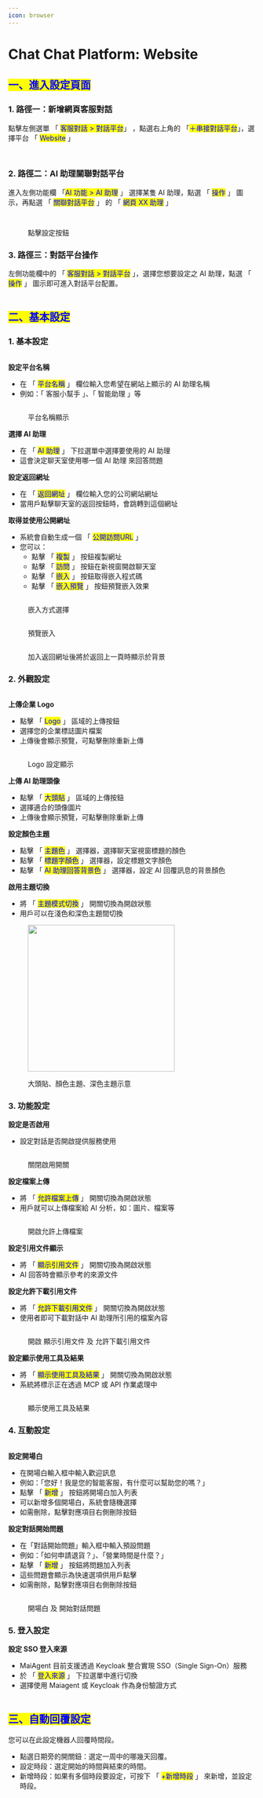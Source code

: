 ```yaml
---
icon: browser
---
```


# Chat Chat Platform: Website

## <mark style="color:blue;">一、進入設定頁面</mark>

### 1. 路徑一：新增網頁客服對話

點擊左側選單 「 <mark style="color:blue;">客服對話 > 對話平台</mark>」 ，點選右上角的 「<mark style="color:blue;">＋串接對話平台</mark>」，選擇平台 「 <mark style="color:blue;">Website</mark> 」

<figure><img src="../.gitbook/assets/image (81).png" alt=""><figcaption></figcaption></figure>

<figure><img src="../.gitbook/assets/image (82).png" alt=""><figcaption></figcaption></figure>

### 2. 路徑二：AI 助理關聯對話平台

進入左側功能欄 「<mark style="color:blue;">AI 功能 > AI 助理</mark> 」 選擇某隻 AI 助理，點選 「 <mark style="color:blue;">操作</mark> 」 圖示，再點選 「 <mark style="color:blue;">關聯對話平台</mark> 」 的  「 <mark style="color:blue;">網頁 XX 助理</mark> 」

<figure><img src="../.gitbook/assets/ai助理_列表點擊操作icon.png" alt=""><figcaption></figcaption></figure>

<figure><img src="../.gitbook/assets/ai助理_關聯對話平台_對話平台設定.png" alt=""><figcaption><p>點擊設定按鈕</p></figcaption></figure>

### 3. 路徑三：對話平台操作

左側功能欄中的 「 <mark style="color:blue;">客服對話 > 對話平台</mark> 」，選擇您想要設定之 AI 助理，點選 「 <mark style="color:blue;">操作</mark> 」 圖示即可進入對話平台配置。

<figure><img src="../.gitbook/assets/對話平台-列表編輯icon.png" alt=""><figcaption></figcaption></figure>

## <mark style="color:blue;">二、基本設定</mark>&#x20;

### 1. 基本設定

<figure><img src="../.gitbook/assets/基本設定 (1).png" alt=""><figcaption></figcaption></figure>

**設定平台名稱**

* 在 「 <mark style="color:blue;">平台名稱</mark> 」 欄位輸入您希望在網站上顯示的 AI 助理名稱
* 例如：「 客服小幫手 」、「 智能助理 」等

<figure><img src="../.gitbook/assets/名稱display.png" alt=""><figcaption><p>平台名稱顯示</p></figcaption></figure>

**選擇 AI 助理**

* 在 「 <mark style="color:blue;">AI 助理</mark> 」 下拉選單中選擇要使用的 AI 助理
* 這會決定聊天室使用哪一個 AI 助理 來回答問題

**設定返回網址**

* 在 「 <mark style="color:blue;">返回網址</mark> 」 欄位輸入您的公司網站網址
* 當用戶點擊聊天室的返回按鈕時，會跳轉到這個網址

**取得並使用公開網址**

* 系統會自動生成一個 「 <mark style="color:blue;">公開訪問URL</mark> 」
* 您可以：
  * 點擊 「 <mark style="color:blue;">複製</mark> 」 按鈕複製網址
  * 點擊 「 <mark style="color:blue;">訪問</mark> 」 按鈕在新視窗開啟聊天室
  * 點擊 「 <mark style="color:blue;">嵌入</mark> 」 按鈕取得嵌入程式碼
  * 點擊 「 <mark style="color:blue;">嵌入預覽</mark> 」 按鈕預覽嵌入效果

<figure><img src="../.gitbook/assets/截圖 2025-06-26 下午5.33.33.png" alt=""><figcaption><p>嵌入方式選擇</p></figcaption></figure>

<figure><img src="../.gitbook/assets/基本設定 - 遷入設定預覽.png" alt=""><figcaption><p>預覽嵌入</p></figcaption></figure>

<figure><img src="../.gitbook/assets/基本設定 - 嵌入預覽 返回網址 (2).png" alt=""><figcaption><p>加入返回網址後將於返回上一頁時顯示於背景</p></figcaption></figure>

### 2. 外觀設定

<figure><img src="../.gitbook/assets/外觀設定 (1).png" alt=""><figcaption></figcaption></figure>

**上傳企業 Logo**

* 點擊 「 <mark style="color:blue;">Logo</mark> 」 區域的上傳按鈕
* 選擇您的企業標誌圖片檔案
* 上傳後會顯示預覽，可點擊刪除重新上傳

<figure><img src="../.gitbook/assets/image.png" alt=""><figcaption><p>Logo 設定顯示</p></figcaption></figure>

**上傳 AI 助理頭像**

* 點擊 「 <mark style="color:blue;">大頭貼</mark> 」 區域的上傳按鈕
* 選擇適合的頭像圖片
* 上傳後會顯示預覽，可點擊刪除重新上傳

**設定顏色主題**

* 點擊 「 <mark style="color:blue;">主題色</mark> 」 選擇器，選擇聊天室視窗標題的顏色
* 點擊 「 <mark style="color:blue;">標題字顏色</mark> 」 選擇器，設定標題文字顏色
* 點擊 「 <mark style="color:blue;">AI 助理回答背景色</mark> 」 選擇器，設定 AI 回覆訊息的背景顏色

**啟用主題切換**

* 將 「 <mark style="color:blue;">主題模式切換</mark> 」 開關切換為開啟狀態
* 用戶可以在淺色和深色主題間切換

<div align="left"><figure><img src="../.gitbook/assets/截圖 2025-07-02 下午5.40.05 (1).png" alt="" width="299"><figcaption><p>大頭貼、顏色主題、深色主題示意</p></figcaption></figure></div>

### 3. 功能設定

**設定是否啟用**

* 設定對話是否開啟提供服務使用

<figure><img src="../.gitbook/assets/設定 - 不啟用display (2).png" alt=""><figcaption><p>關閉啟用開關</p></figcaption></figure>

**設定檔案上傳**

* 將 「 <mark style="color:blue;">允許檔案上傳</mark> 」 開關切換為開啟狀態
* 用戶就可以上傳檔案給 AI 分析，如：圖片、檔案等

<figure><img src="../.gitbook/assets/設定 - 上傳檔案display (1).png" alt=""><figcaption><p>開啟允許上傳檔案</p></figcaption></figure>

**設定引用文件顯示**

* 將 「 <mark style="color:blue;">顯示引用文件</mark> 」 開關切換為開啟狀態
* AI 回答時會顯示參考的來源文件

**設定允許下載引用文件**

* 將 「 <mark style="color:blue;">允許下載引用文件</mark> 」 開關切換為開啟狀態
* 使用者即可下載對話中 AI 助理所引用的檔案內容

<figure><img src="../.gitbook/assets/下載文件display.png" alt=""><figcaption><p>開啟 顯示引用文件 及 允許下載引用文件</p></figcaption></figure>

**設定顯示使用工具及結果**

* 將 「 <mark style="color:blue;">顯示使用工具及結果</mark> 」 開關切換為開啟狀態
* 系統將標示正在透過 MCP 或 API 作業處理中

<figure><img src="../.gitbook/assets/未命名設計.png" alt=""><figcaption><p>顯示使用工具及結果</p></figcaption></figure>

### 4. 互動設定

<figure><img src="../.gitbook/assets/未命名設計 (1).png" alt=""><figcaption></figcaption></figure>

**設定開場白**

* 在開場白輸入框中輸入歡迎訊息
* 例如：「您好！我是您的智能客服，有什麼可以幫助您的嗎？」
* 點擊 「 <mark style="color:blue;">新增</mark> 」 按鈕將開場白加入列表
* 可以新增多個開場白，系統會隨機選擇
* 如需刪除，點擊對應項目右側刪除按鈕

**設定對話開始問題**

* 在「對話開始問題」輸入框中輸入預設問題
* 例如：「如何申請退貨？」、「營業時間是什麼？」
* 點擊 「 <mark style="color:blue;">新增</mark> 」 按鈕將問題加入列表
* 這些問題會顯示為快速選項供用戶點擊
* 如需刪除，點擊對應項目右側刪除按鈕

<figure><img src="../.gitbook/assets/互動設定display.png" alt=""><figcaption><p>開場白 及 開始對話問題</p></figcaption></figure>

### 5. 登入設定

**設定 SSO 登入來源**

* MaiAgent 目前支援透過 Keycloak 整合實現 SSO（Single Sign-On）服務
* 於 「 <mark style="color:blue;">登入來源</mark> 」 下拉選單中進行切換
* 選擇使用 Maiagent 或 Keycloak 作為身份驗證方式

<figure><img src="../.gitbook/assets/截圖 2025-04-22 晚上7.37.49.png" alt=""><figcaption></figcaption></figure>

## <mark style="color:blue;">三、自動回覆設定</mark>

您可以在此設定機器人回覆時間段。

* 點選日期旁的開關鈕：選定一周中的哪幾天回覆。
* 設定時段：選定開始的時間與結束的時間。
* 新增時段：如果有多個時段要設定，可按下 「 <mark style="color:blue;">+新增時段</mark> 」 來新增，並設定時段。

<figure><img src="../.gitbook/assets/截圖 2025-04-25 上午11.28.36.png" alt=""><figcaption></figcaption></figure>